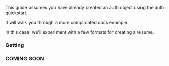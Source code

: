 This guide assumes you have already created an auth object using the auth quickstart.

It will walk you through a more complicated docs example.

In this case, we'll experiment with a few formats for creating a resume. 

### Getting 

### COMING SOON